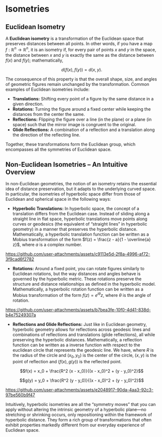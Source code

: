 # Isometries

## Euclidean Isometry

A **Euclidean isometry** is a transformation of the Euclidean space that preserves distances between all points. In other words, if you have a map $f: \mathbb{R}^n \to \mathbb{R}^n$, it is an isometry if, for every pair of points $x$ and $y$ in the space, the distance between $x$ and $y$ is exactly the same as the distance between $f(x)$ and $f(y)$; mathematically,

$$d(f(x), f(y)) = d(x, y).$$
  
The consequence of this property is that the overall shape, size, and angles of geometric figures remain unchanged by the transformation. Common examples of Euclidean isometries include:

- **Translations:** Shifting every point of a figure by the same distance in a given direction.
- **Rotations:** Turning the figure around a fixed center while keeping the distances from the center the same.
- **Reflections:** Flipping the figure over a line (in the plane) or a plane (in space) such that the mirror image is congruent to the original.
- **Glide Reflections:** A combination of a reflection and a translation along the direction of the reflecting line.

Together, these transformations form the Euclidean group, which encompasses all the symmetries of Euclidean space.

## Non-Euclidean Isometries – An Intuitive Overview

In non-Euclidean geometries, the notion of an isometry retains the essential idea of distance preservation, but it adapts to the underlying curved space. In particular, the isometries of hyperbolic space differ from those of Euclidean and spherical space in the following ways:

- **Hyperbolic Translations:** In hyperbolic space, the concept of a translation differs from the Euclidean case. Instead of sliding along a straight line in flat space, hyperbolic translations move points along curves or geodesics (the equivalent of “straight lines” in hyperbolic geometry) in a manner that preserves the hyperbolic distance. Mathematically, a hyperbolic translation function can be written as a Mobius transformation of the form $f(z) = \frac{z - a}{1 - \overline{a} z}$, where $a$ is a complex number.

https://github.com/user-attachments/assets/c9113e5d-2f8a-4996-af72-3f9cad6f2782

- **Rotations:** Around a fixed point, you can rotate figures similarly to Euclidean rotations, but the way distances and angles behave is governed by the hyperbolic metric. These rotations preserve the structure and distance relationships as defined in the hyperbolic model. Mathematically, a hyperbolic rotation function can be written as a Mobius transformation of the form $f(z) = e^{i \theta} z$, where $\theta$ is the angle of rotation.

https://github.com/user-attachments/assets/b7bea3fe-10f0-4d41-838d-b4e75249307a
  
- **Reflections and Glide Reflections:** Just like in Euclidean geometry, hyperbolic geometry allows for reflections across geodesic lines and combinations of reflections and translations (glide reflections), all while preserving the hyperbolic distances. Mathematically, a reflection function can be written as a inverse function with respect to the euclidean circle that represents the geodesic line. We have, where $R$ is the radius of the circle and $(x_0, y_0)$ is the center of the circle, $(x, y)$ is the point of reflection and $(f(x), g(y))$ is the reflected point.

$$f(x) = x_0 + \frac{R^2 (x - x_0)}{(x - x_0)^2 + (y - y_0)^2}$$

$$g(y) = y_0 + \frac{R^2 (y - y_0)}{(x - x_0)^2 + (y - y_0)^2}$$



https://github.com/user-attachments/assets/e2048917-90da-4aa3-92c3-97be560b9f47




Intuitively, hyperbolic isometries are all the “symmetry moves” that you can apply without altering the intrinsic geometry of a hyperbolic plane—no stretching or shrinking occurs, only repositioning within the framework of hyperbolic distance. They form a rich group of transformations that often exhibit properties markedly different from our everyday experience of Euclidean space.



